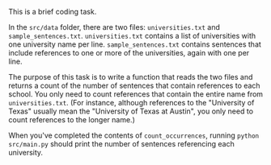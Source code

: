 This is a brief coding task. 

In the `src/data` folder, there are two files: `universities.txt` and `sample_sentences.txt`. `universities.txt` contains a list of universities with one university name per line.  `sample_sentences.txt` contains sentences that include references to one or more of the universities, again with one per line.

The purpose of this task is to write a function that reads the two files and returns a count of the number of sentences that contain references to each school. You only need to count references that contain the entire name from `universities.txt`. (For instance, although references to the "University of Texas" usually mean the "University of Texas at Austin", you only need to count references to the longer name.)

When you've completed the contents of `count_occurrences`, running `python src/main.py` should print the number of sentences referencing each university.